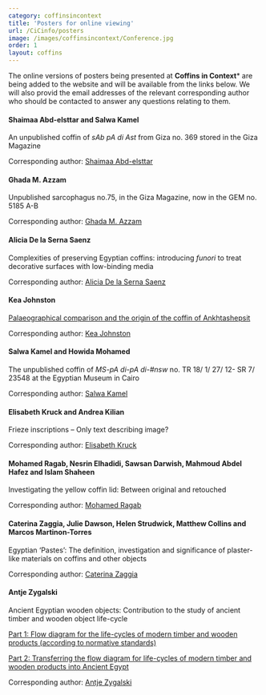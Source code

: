 ```yaml
---
category: coffinsincontext
title: 'Posters for online viewing'
url: /CiCinfo/posters
image: /images/coffinsincontext/Conference.jpg
order: 1
layout: coffins
---
```


The online versions of posters being presented at **Coffins in Context*** are 
being added to the website and will be available from the links below. We will also provid the email addresses of the relevant corresponding author 
who should be contacted to answer any questions relating to them.

#### Shaimaa Abd-elsttar and Salwa Kamel

An unpublished coffin of _sAb pA di Ast_ from Giza no. 369 stored in the Giza Magazine

Corresponding author: [Shaimaa Abd-elsttar](mailto:dr.shaimaa_abdelsttar@farch.luxor.edu.eg)

#### Ghada M. Azzam

Unpublished sarcophagus no.75, in the Giza Magazine, now in the GEM no. 5185 A-B

Corresponding author: [Ghada M. Azzam](mailto:ghada_azzam@yahoo.com)

#### Alicia De la Serna Saenz

Complexities of preserving Egyptian coffins: introducing _funori_ to treat decorative surfaces with low-binding media

Corresponding author: [Alicia De la Serna Saenz](mailto:adelasernasaenz@britishmuseum.org)

#### Kea Johnston

[Palaeographical comparison and the origin of the coffin of Ankhtashepsit](/assets/pdf/Kea_Johnston_web.pdf)

Corresponding author: [Kea Johnston](mailto:kjohnsto@berkeley.edu)

#### Salwa Kamel and Howida Mohamed

The unpublished coffin of _MS-pA di-pA di-#nsw_ no. TR 18/ 1/ 27/ 12- SR 7/ 23548 at the Egyptian Museum in Cairo

Corresponding author: [Salwa Kamel](mailto:dr_salwakamel@yahoo.com)

#### Elisabeth Kruck and Andrea Kilian

Frieze inscriptions – Only text describing image?

Corresponding author: [Elisabeth Kruck](mailto:elisabeth.kruck@univie.ac.at)

#### Mohamed Ragab, Nesrin Elhadidi, Sawsan Darwish, Mahmoud Abdel Hafez and Islam Shaheen

Investigating the yellow coffin lid: Between original and retouched

Corresponding author: [Mohamed Ragab](mailto:ragabconservator@gmail.com)

#### Caterina Zaggia, Julie Dawson, Helen Strudwick, Matthew Collins and Marcos Martinon-Torres

Egyptian ‘Pastes’: The definition, investigation and significance of plaster-like materials on coffins and other objects

Corresponding author: [Caterina Zaggia](mailto:cz376@cam.ac.uk)

#### Antje Zygalski

Ancient Egyptian wooden objects: Contribution to the study of ancient timber and wooden object life-cycle

[Part 1: Flow diagram for the life-cycles of modern timber and wooden products (according to normative standards)](/assets/pdfs/Antje_Zygalski_1_print.pdf) 

[Part 2: Transferring the flow diagram for life-cycles of modern timber and wooden products into Ancient Egypt](/assets/pdfs/Antj_Zygalski_2_print.pdf) 

Corresponding author: [Antje Zygalski](mailto:a.zygalski@googlemail.com)

